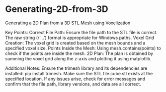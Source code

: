 # Generating-2D-from-3D
Generating a 2D Plan from a 3D STL Mesh using Voxelization

Key Points:
Correct File Path: Ensure the file path to the STL file is correct. The raw string (r'...') format is appropriate for Windows paths.
Voxel Grid Creation: The voxel grid is created based on the mesh bounds and a specified voxel size.
Points Inside the Mesh: Using mesh.contains(points) to check if the points are inside the mesh.
2D Plan: The plan is obtained by summing the voxel grid along the z-axis and plotting it using matplotlib.

Additional Notes:
Ensure the trimesh library and its dependencies are installed: pip install trimesh.
Make sure the STL file cube.stl exists at the specified location.
If any issues arise, check for error messages and confirm that the file path, library versions, and data are all correct.
